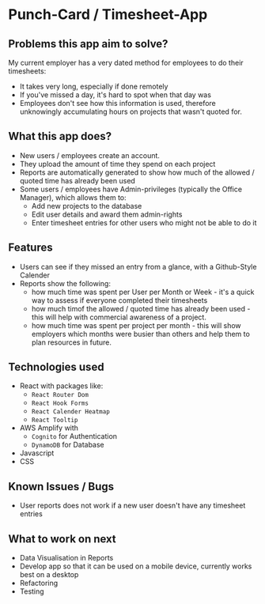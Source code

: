 # Punch-Card / Timesheet-App

## Problems this app aim to solve?

My current employer has a very dated method for employees to do their timesheets:

- It takes very long, especially if done remotely
- If you've missed a day, it's hard to spot when that day was
- Employees don't see how this information is used, therefore unknowingly accumulating hours on projects that wasn't quoted for.

## What this app does?

- New users / employees create an account.
- They upload the amount of time they spend on each project
- Reports are automatically generated to show how much of the allowed / quoted time has already been used
- Some users / employees have Admin-privileges (typically the Office Manager), which allows them to:
  - Add new projects to the database
  - Edit user details and award them admin-rights
  - Enter timesheet entries for other users who might not be able to do it

## Features

- Users can see if they missed an entry from a glance, with a Github-Style Calender
- Reports show the following:
  - how much time was spent per User per Month or Week - it's a quick way to assess if everyone completed their timesheets
  - how much timof the allowed / quoted time has already been used - this will help with commercial awareness of a project.
  - how much time was spent per project per month - this will show employers which months were busier than others and help them to plan resources in future.

## Technologies used

- React with packages like:
  - `React Router Dom`
  - `React Hook Forms`
  - `React Calender Heatmap`
  - `React Tooltip`
- AWS Amplify with
  - `Cognito` for Authentication
  - `DynamoDB` for Database
- Javascript
- CSS

## Known Issues / Bugs

- User reports does not work if a new user doesn't have any timesheet entries

## What to work on next

- Data Visualisation in Reports
- Develop app so that it can be used on a mobile device, currently works best on a desktop
- Refactoring
- Testing
